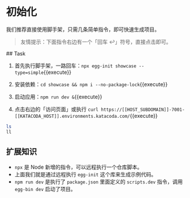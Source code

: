 # 初始化

我们推荐直接使用脚手架，只需几条简单指令，即可快速生成项目。

> 友情提示：下面指令右边有一个「回车 ↩」符号，直接点击即可。

## Task

1. 首先执行脚手架，一路回车：`npx egg-init showcase --type=simple`{{execute}}

2. 安装依赖：`cd showcase && npm i --no-package-lock`{{execute}}

3. 启动应用：`npm run dev &`{{execute}}

4. 点击右边的「访问页面」或执行 `curl https://[[HOST_SUBDOMAIN]]-7001-[[KATACODA_HOST]].environments.katacoda.com/`{{execute}}

```bash
ls
ll
```

## 扩展知识

- `npx` 是 Node 新增的指令，可以远程执行一个仓库脚本。
- 上面我们就是通过远程执行 `egg-init` 这个库来生成示例代码。
- `npm run dev` 是执行了 `package.json` 里面定义的 `scripts.dev` 指令，调用 `egg-bin dev` 启动了项目。
